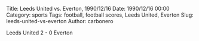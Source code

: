 Title: Leeds United vs. Everton, 1990/12/16
Date: 1990/12/16 00:00
Category: sports
Tags: football, football scores, Leeds United, Everton
Slug: leeds-united-vs-everton
Author: carbonero


Leeds United 2 - 0 Everton
